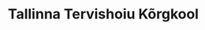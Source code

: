 ---
title: Tallinna Tervishoiu Kõrgkool
maintainer_name: Andrei Pugatšov
maintainer_email: andrei.pugatsov@ttk.ee
description: '' 
twitter: ''
---